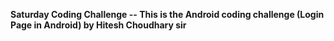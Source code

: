 <b>Saturday Coding Challenge --  This is the Android coding challenge (Login Page in Android) by Hitesh Choudhary sir</b>
